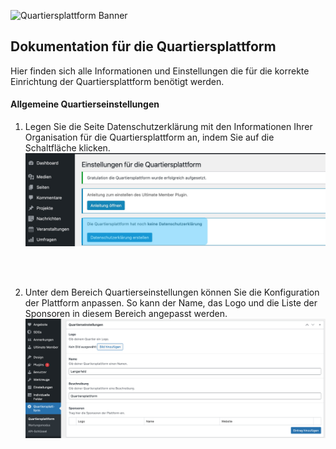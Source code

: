 ![Quartiersplattform Banner](https://github.com/studio-arrenberg/quartiersplattform/raw/main/.github/assets/quartiersplattform-banner-02.jpg)

## Dokumentation für die Quartiersplattform
Hier finden sich alle Informationen und Einstellungen die für die korrekte Einrichtung der Quartiersplattform benötigt werden.

#### Allgemeine Quartierseinstellungen
1. Legen Sie die Seite Datenschutzerklärung mit den Informationen Ihrer Organisation für die Quartiersplattform an, indem Sie auf die Schaltfläche klicken.
![Quartierseinstellungen](/documentation/assets/QP_Datenschutz_Documentation.jpg)
<br>
<br>

2. Unter dem Bereich Quartierseinstellungen können Sie die Konfiguration der Plattform anpassen. So kann der Name, das Logo und die Liste der Sponsoren in diesem Bereich angepasst werden.
![Quartierseinstellungen](/documentation/assets/QP_Quartierseinstellungen_Documentation.jpg)